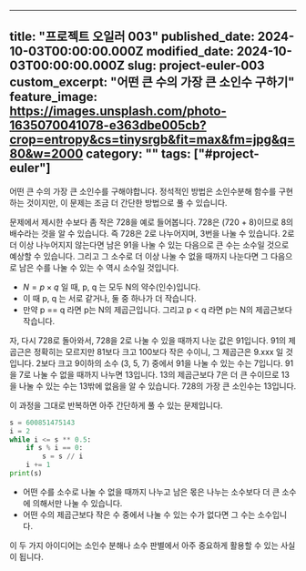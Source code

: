 
---
title: "프로젝트 오일러 003"
published_date: 2024-10-03T00:00:00.000Z
modified_date: 2024-10-03T00:00:00.000Z
slug: project-euler-003
custom_excerpt: "어떤 큰 수의 가장 큰 소인수 구하기"
feature_image: https://images.unsplash.com/photo-1635070041078-e363dbe005cb?crop=entropy&cs=tinysrgb&fit=max&fm=jpg&q=80&w=2000
category: ""
tags: ["#project-euler"]
---

어떤 큰 수의 가장 큰 소인수를 구해야합니다. 정석적인 방법은 소인수분해 함수를 구현하는 것이지만, 이 문제는 조금 더 간단한 방법으로 풀 수 있습니다. 

문제에서 제시한 수보다 좀 작은 728을 예로 들어봅니다. 728은 (720 + 8)이므로 8의 배수라는 것을 알 수 있습니다. 즉 728은 2로 나누어지며, 3번을 나눌 수 있습니다. 2로 더 이상 나누어지지 않는다면 남은 91을 나눌 수 있는 다음으로 큰 수는 소수일 것으로 예상할 수 있습니다. 그리고 그 소수로 더 이상 나눌 수 없을 때까지 나눈다면 그 다음으로 남은 수를 나눌 수 있는 수 역시 소수일 것입니다. 

* $N = p \times q$ 일 때, p, q 는 모두 N의 약수(인수)입니다. 
* 이 때 p, q 는 서로 같거나, 둘 중 하나가 더 작습니다. 
* 만약 p == q 라면 p는 N의 제곱근입니다. 그리고 p < q 라면 p는 N의 제곱근보다 작습니다. 

자, 다시 728로 돌아와서, 728을 2로 나눌 수 있을 때까지 나눈 값은 91입니다. 91의 제곱근은 정확히는 모르지만 81보다 크고 100보다 작은 수이니, 그 제곱근은 9.xxx 일 것입니다. 2보다 크고 9이하의 소수 (3, 5, 7) 중에서 91을 나눌 수 있는 수는 7입니다. 91을 7로 나눌 수 없을 때까지 나누면 13입니다.  13의 제곱근보다 7은 더 큰 수이므로 13을 나눌 수 있는 수는 13밖에 없음을 알 수 있습니다. 728의 가장 큰 소인수는 13입니다. 

이 과정을 그대로 반복하면 아주 간단하게 풀 수 있는 문제입니다. 

```python
s = 600851475143
i = 2
while i <= s ** 0.5:
	if s % i == 0:
		s = s // i
	i += 1
print(s)
```

* 어떤 수를 소수로 나눌 수 없을 때까지 나누고 남은 몫은 나누는 소수보다 더 큰 소수에 의해서만 나눌 수 있습니다. 
* 어떤 수의 제곱근보다 작은 수 중에서 나눌 수 있는 수가 없다면 그 수는 소수입니다. 

이 두 가지 아이디어는 소인수 분해나 소수 판별에서 아주 중요하게 활용할 수 있는 사실이 됩니다. 
